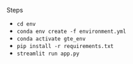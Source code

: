 Steps
- `cd env`
- `conda env create -f environment.yml`
- `conda activate gte_env`
- `pip install -r requirements.txt`
- `streamlit run app.py`
